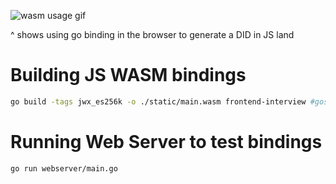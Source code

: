![wasm usage gif](./ssi-sdk-wasm-example.gif)

^ shows using go binding in the browser to generate a DID in JS land

# Building JS WASM bindings
```bash
go build -tags jwx_es256k -o ./static/main.wasm frontend-interview #gosetup
```

# Running Web Server to test bindings 
```
go run webserver/main.go
```
